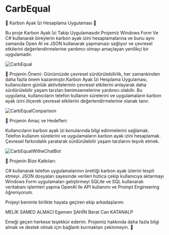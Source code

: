 # CarbEqual
🚀  Karbon Ayak İzi Hesaplama Uygulaması 🚀

Bu proje Karbon Ayak İzi Takip Uygulamasıdır.Projemiz Windows Form Ve C#  kullanarak bireylerin karbon ayak izini hesaplamalarına ve bunu aynı zamanda Open AI ve JSON kullanarak yapmanıazı sağlıyor ve çevresel etkilerini değerlendirmelerine yardımcı olmayı amaçlayan yenilikçi bir uygulamadır.

![CarbEqual](https://github.com/samedalmci/CarbEqual/assets/172913150/4fe5f57d-5095-41ae-a1c6-d6bb7ec497b7)

📌 Projenin Önemi: Günümüzde çevresel sürdürülebilirlik, her zamankinden daha fazla önem kazanmıştır.Karbon Ayak İzi Hesplama Uygulaması, kullanıcıların günlük aktivitelerinin çevresel etkilerini anlayarak daha sürdürülebilir yaşam tarzları benimsemelerine yardımcı olabilir. Bu uygulama, kullanıcıların telefon kullanım sürelerini ve uygulamaların karbon ayak izini ölçerek çevresel etkilerini değerlendirmelerine olanak tanır.

![CarbEqualConparison](https://github.com/samedalmci/CarbEqual/assets/172913150/a1af174b-e287-4e8e-8cbf-6ae0762983aa)

📌 Projenin Amaç ve Hedefleri:

Kullanıcıların karbon ayak izi konularında bilgi edinmelerini sağlamak.
Telefon kullanım sürelerini ve uygulamaların karbon ayak izini hesaplamak.
Çevresel farkındalık yaratarak sürdürülebilir yaşam tarzlarını teşvik etmek.

![CarbEqualWitheChatBot](https://github.com/samedalmci/CarbEqual/assets/172913150/3d210be7-5cde-4f22-ace7-d9b242bb055d)

📌 Projenin Bize Katkıları:

C# kullanarak telefon uygulamalarının ürettiği karbon ayak izlerini tespit etmeyi.
JSON dosyaları sayesinde verileri hızlıca çekip kullanıcıya aktarmayı 
Windows Form uygulamaları geliştirmeyi
SQLite ve SQL kullanarak veritabanı işlemleri yapma 
OpenAI ile API kullanımı ve Prompt Engineering öğreniyorum.

Projeyi benimle birlikte hayata geçiren ekip arkadaşlarım:

MELİK SAMED ALMACI
Egemen ŞAHİN
Berat Can KATANALP


Emeği geçen herkese teşekkür ederim. Projemiz hakkında daha fazla bilgi almak ve destek olmak için bağlantı kurmaktan çekinmeyin. 💬

